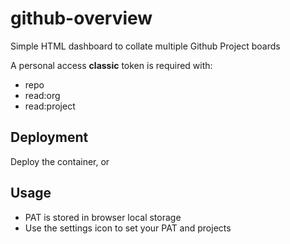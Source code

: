 # github-overview
Simple HTML dashboard to collate multiple Github Project boards

A personal access **classic** token is required with:
- repo
- read:org
- read:project

## Deployment
Deploy the container, or 

## Usage
- PAT is stored in browser local storage
- Use the settings icon to set your PAT and projects